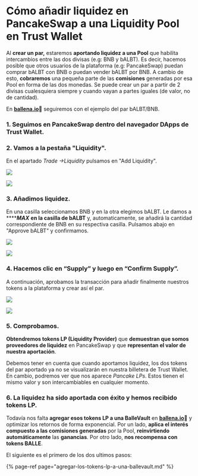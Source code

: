 # Cómo añadir liquidez en PancakeSwap a una Liquidity Pool en Trust Wallet

Al **crear un par,** estaremos **aportando liquidez a una Pool** que habilita intercambios entre las dos divisas \(e.g: BNB y bALBT\). Es decir, hacemos posible que otros usuarios de la plataforma \(e.g: PancakeSwap\) puedan comprar bALBT con BNB o puedan vender bALBT por BNB. A cambio de esto, **cobraremos** una pequeña parte de las **comisiones** generadas por esa Pool en forma de las dos monedas. Se puede crear un par a partir de 2 divisas cualesquiera siempre y cuando vayan a partes iguales \(de valor, no de cantidad\). 

En [**ballena.io**](https://app.ballena.io/)**🐋** seguiremos con el ejemplo del par bALBT/BNB.



### 1. Seguimos en PancakeSwap dentro del navegador DApps de Trust Wallet.



### 2. Vamos a la pestaña "Liquidity".

En el apartado _Trade →Liquidity_  pulsamos en "Add Liquidity".



![](../../../../../../.gitbook/assets/photo6003629256741074154%20%281%29.jpg)

![](../../../../../../.gitbook/assets/photo6003629256741074153%20%281%29.jpg)

### 

### 3. Añadimos liquidez.

En una casilla seleccionamos BNB y en la otra elegimos bALBT. Le damos a ****_**MAX**_  **en la casilla de bALBT** y, automaticamente, se añadirá la cantidad correspondiente de BNB en su respectiva casilla. Pulsamos abajo en "Approve bALBT" y confirmamos.

![](../../../../../../.gitbook/assets/photo6003629256741074152%20%282%29%20%282%29.jpg)

![](../../../../../../.gitbook/assets/photo6003629256741074151%20%281%29%20%281%29.jpg)

### 

### 4. Hacemos clic en “Supply” y luego en “Confirm Supply”. 

A continuación, aprobamos la transacción para añadir finalmente nuestros tokens a la plataforma y crear así el par.



![](../../../../../../.gitbook/assets/photo6003629256741074150%20%281%29.jpg)

![](../../../../../../.gitbook/assets/photo6003629256741074188%20%281%29%20%281%29.jpg)



### 5. Comprobamos.

**Obtendremos tokens LP \(Liquidity Provider\)** que **demuestran que somos proveedores de liquidez** en PancakeSwap y que **representan el valor de nuestra aportación**. 

Debemos tener en cuenta que cuando aportamos liquidez, los dos tokens del par aportado ya no se visualizarán en nuestra billetera de Trust Wallet. En cambio, podremos ver que nos aparece _Pancake LPs_. Estos tienen el mismo valor y son intercambiables en cualquier momento.



### 6. La liquidez ha sido aportada con éxito y hemos recibido tokens LP.

Todavía nos falta **agregar esos tokens LP a una BalleVault** en [**ballena.io**](https://app.ballena.io/)**🐋** y optimizar los retornos de forma exponencial. Por un lado, **aplica el interés compuesto a las comisiones generadas** por la Pool, **reinvirtiendo automáticamente** las **ganancias**. Por otro lado, **nos recompensa con tokens BALLE**.



El siguiente es el primero de los dos ultimos pasos:

{% page-ref page="agregar-los-tokens-lp-a-una-ballevault.md" %}






